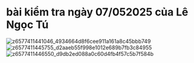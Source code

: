 # bài kiểm tra ngày 07/052025 của Lê Ngọc Tú
![z6577411441046_4934664d8f6cee911a161a8c45bbb749](https://github.com/user-attachments/assets/8d4961e0-0009-47e2-bc05-6097ef3d0e34)
![z6577411445755_d2aaeb55f998e1012e689b7fb3c84955](https://github.com/user-attachments/assets/1f284ee2-741e-42e9-9cf4-4e2f8b33fbe8)
![z6577411446550_d9db2ed088a0c60d4fb4f57c5b7f584b](https://github.com/user-attachments/assets/27a17f75-99a2-4cc0-aff4-0a850b52ee21)


